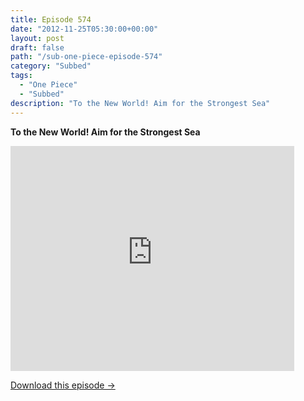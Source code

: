 ```yaml
---
title: Episode 574
date: "2012-11-25T05:30:00+00:00"
layout: post
draft: false
path: "/sub-one-piece-episode-574"
category: "Subbed"
tags:
  - "One Piece"
  - "Subbed"
description: "To the New World! Aim for the Strongest Sea"
---
```


**To the New World! Aim for the Strongest Sea**

<iframe width="640" height="360" src="https://www.rapidvideo.com/e/G6FRPFHE25" frameborder="0" marginwidth=0 marginheight=0 scrolling=no allowfullscreen style="max-width:90%;"></iframe>

<a href="http://ouo.io/qs/eCodkFEQ?s=https://www.rapidvideo.com/d/G6FRPFHE25" class="styled_a">Download this episode →</a>

